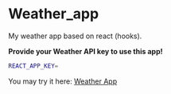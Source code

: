 # Weather_app
My weather app based on react (hooks).

**Provide your Weather API key to use this app!**
```sh
REACT_APP_KEY=
```
You may try it here: [Weather App](https://bliqui.github.io/weather_app/)
